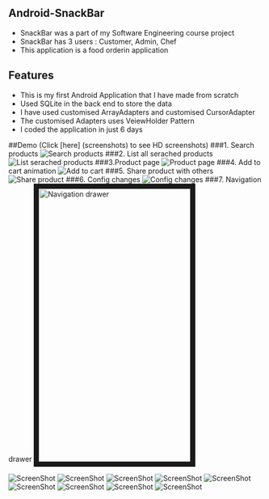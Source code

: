 ## Android-SnackBar
 * SnackBar was a part of my Software Engineering course project
 * SnackBar has 3 users : Customer, Admin, Chef
 * This application is a food orderin application 

## Features
 * This is my first Android Application that I have made from scratch 
 * Used SQLite in the back end to store the data
 * I have used customised ArrayAdapters and customised CursorAdapter   
 * The customised Adapters uses VeiewHolder Pattern
 * I coded the application in just 6 days

 

##Demo (Click [here] (screenshots) to see HD screenshots)
###1. Search products
![Search products](https://raw.githubusercontent.com/arjunvekariyagithub/ILoveZappos/master/screenshots/gifs/search.gif)
###2. List all serached products
![List serached products](https://raw.githubusercontent.com/arjunvekariyagithub/ILoveZappos/master/screenshots/gifs/grid_list_view.gif)
###3.Product page
![Product page](https://raw.githubusercontent.com/arjunvekariyagithub/ILoveZappos/master/screenshots/gifs/product_page.gif)
###4. Add to cart animation
![Add to cart](https://raw.githubusercontent.com/arjunvekariyagithub/ILoveZappos/master/screenshots/gifs/add_to_cart.gif)
###5. Share product with others
![Share product](https://raw.githubusercontent.com/arjunvekariyagithub/ILoveZappos/master/screenshots/gifs/share_product.gif)
###6. Config changes
![Config changes](https://raw.githubusercontent.com/arjunvekariyagithub/ILoveZappos/master/screenshots/gifs/config_chnages.gif)
###7. Navigation drawer
<img src="https://github.com/jayshah19949596/Android-SnackBar/blob/master/Screenshots/Home.jpeg"
alt="Navigation drawer" width="300" height="540" border="10" /></a>

![ScreenShot](https://github.com/jayshah19949596/Android-SnackBar/blob/master/Screenshots/Home.jpeg?raw=true)
![ScreenShot](https://github.com/jayshah19949596/Android-SnackBar/blob/master/Screenshots/Sign_Up.jpeg?raw=true)
![ScreenShot](https://github.com/jayshah19949596/Android-SnackBar/blob/master/Screenshots/Log_In.jpeg?raw=true)
![ScreenShot](https://github.com/jayshah19949596/Android-SnackBar/blob/master/Screenshots/Menu.jpeg?raw=true)
![ScreenShot](https://github.com/jayshah19949596/Android-SnackBar/blob/master/Screenshots/Cart.jpeg?raw=true)
![ScreenShot](https://github.com/jayshah19949596/Android-SnackBar/blob/master/Screenshots/Payment_Details.jpeg?raw=true)
![ScreenShot](https://github.com/jayshah19949596/Android-SnackBar/blob/master/Screenshots/Order_Number.jpeg?raw=true)
![ScreenShot](https://github.com/jayshah19949596/Android-SnackBar/blob/master/Screenshots/Order_Description.jpeg?raw=true)
![ScreenShot](https://github.com/jayshah19949596/Android-SnackBar/blob/master/Screenshots/Admin_Home.jpeg?raw=true)

